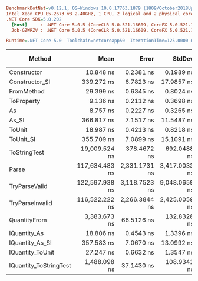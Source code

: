 ``` ini

BenchmarkDotNet=v0.12.1, OS=Windows 10.0.17763.1879 (1809/October2018Update/Redstone5)
Intel Xeon CPU E5-2673 v3 2.40GHz, 1 CPU, 2 logical and 2 physical cores
.NET Core SDK=5.0.202
  [Host]     : .NET Core 5.0.5 (CoreCLR 5.0.521.16609, CoreFX 5.0.521.16609), X64 RyuJIT
  Job-GZWRZV : .NET Core 5.0.5 (CoreCLR 5.0.521.16609, CoreFX 5.0.521.16609), X64 RyuJIT

Runtime=.NET Core 5.0  Toolchain=netcoreapp50  IterationTime=125.0000 ms  

```
|                 Method |           Mean |         Error |        StdDev |         Median |  Gen 0 | Gen 1 | Gen 2 | Allocated |
|----------------------- |---------------:|--------------:|--------------:|---------------:|-------:|------:|------:|----------:|
|            Constructor |      10.848 ns |     0.2381 ns |     0.1989 ns |      10.883 ns |      - |     - |     - |         - |
|         Constructor_SI |     339.272 ns |     6.7823 ns |    17.9857 ns |     338.794 ns | 0.0118 |     - |     - |     192 B |
|             FromMethod |      29.399 ns |     0.6345 ns |     0.8024 ns |      29.419 ns |      - |     - |     - |         - |
|             ToProperty |       9.136 ns |     0.2112 ns |     0.3698 ns |       9.080 ns |      - |     - |     - |         - |
|                     As |       8.757 ns |     0.2227 ns |     0.3265 ns |       8.758 ns |      - |     - |     - |         - |
|                  As_SI |     366.817 ns |     7.1517 ns |    11.5487 ns |     364.879 ns | 0.0115 |     - |     - |     192 B |
|                 ToUnit |      18.987 ns |     0.4213 ns |     0.8218 ns |      18.985 ns |      - |     - |     - |         - |
|              ToUnit_SI |     355.709 ns |     7.0899 ns |    15.1091 ns |     358.279 ns | 0.0119 |     - |     - |     192 B |
|           ToStringTest |  19,009.524 ns |   378.4672 ns |   692.0488 ns |  18,800.000 ns |      - |     - |     - |     944 B |
|                  Parse | 117,634.483 ns | 2,331.1731 ns | 3,417.0033 ns | 116,500.000 ns |      - |     - |     - |   33632 B |
|          TryParseValid | 122,597.938 ns | 3,118.7523 ns | 9,048.0659 ns | 119,700.000 ns |      - |     - |     - |   33608 B |
|        TryParseInvalid | 116,522.222 ns | 2,266.3844 ns | 2,425.0059 ns | 115,400.000 ns |      - |     - |     - |   33216 B |
|           QuantityFrom |   3,383.673 ns |    66.5126 ns |   132.8328 ns |   3,400.000 ns |      - |     - |     - |      56 B |
|           IQuantity_As |      18.806 ns |     0.4543 ns |     1.3396 ns |      18.795 ns | 0.0015 |     - |     - |      24 B |
|        IQuantity_As_SI |     357.583 ns |     7.0670 ns |    13.0992 ns |     360.699 ns | 0.0112 |     - |     - |     192 B |
|       IQuantity_ToUnit |      27.247 ns |     0.6632 ns |     1.3547 ns |      27.146 ns | 0.0035 |     - |     - |      56 B |
| IQuantity_ToStringTest |   1,488.098 ns |    37.1430 ns |   108.9341 ns |   1,493.817 ns | 0.0527 |     - |     - |     944 B |

